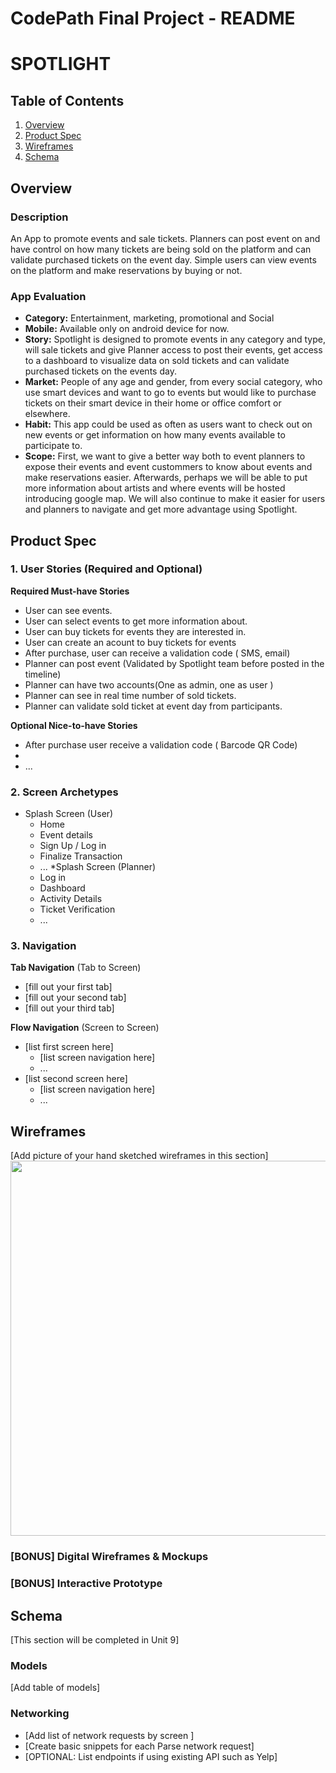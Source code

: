 CodePath Final Project - README
===

# SPOTLIGHT

## Table of Contents
1. [Overview](#Overview)
1. [Product Spec](#Product-Spec)
1. [Wireframes](#Wireframes)
2. [Schema](#Schema)

## Overview
### Description 
An App to promote events and sale tickets. Planners can post event on and have control on how many tickets are being sold on the platform and can validate purchased tickets on the event day. Simple users can view events on the platform and make reservations by buying or not.

### App Evaluation
- **Category:**
    Entertainment, marketing, promotional and Social
- **Mobile:**
    Available only on android device for now.
- **Story:**
    Spotlight is designed to promote events in any category and type, will sale tickets and give Planner access to post their events, get access to a dashboard to visualize data on sold tickets and can validate purchased tickets on the events day.
- **Market:**
    People of any age and gender, from every social category, who use smart devices and want to go to events  but would like to purchase tickets on their smart device in their home or office comfort or elsewhere.
- **Habit:** This app could be used as often as users want to check out on new events or get information on how many events  available to participate to. 
- **Scope:** First, we want to give a better way both to event planners to expose their events and event custommers to know about events and make reservations easier. Afterwards, perhaps we will be able to put more information about  artists and where events will be hosted introducing google map. We will also continue to make it easier for users and planners to navigate and get more advantage using Spotlight.

## Product Spec

### 1. User Stories (Required and Optional)

**Required Must-have Stories**

* User can see events.
* User can select events to get more information about.
* User can buy tickets for events they are interested in.
* User can create an acount to buy tickets for events
* After purchase, user can receive a validation code ( SMS, email)
* Planner can post event (Validated by Spotlight team before posted in the timeline)
*  Planner can have two accounts(One as admin, one as user )
* Planner can see in real time number of sold tickets.
* Planner can validate sold ticket at event day from participants.


**Optional Nice-to-have Stories**

* After purchase user receive a validation code ( Barcode QR Code)
* 
* ...

### 2. Screen Archetypes

* Splash Screen (User)
   * Home
   * Event details
   * Sign Up / Log in
   * Finalize Transaction
   * ...
*Splash Screen (Planner)
   * Log in
   * Dashboard
   * Activity Details
   * Ticket Verification
   * ...

### 3. Navigation

**Tab Navigation** (Tab to Screen)

* [fill out your first tab]
* [fill out your second tab]
* [fill out your third tab]

**Flow Navigation** (Screen to Screen)

* [list first screen here]
   * [list screen navigation here]
   * ...
* [list second screen here]
   * [list screen navigation here]
   * ...

## Wireframes
[Add picture of your hand sketched wireframes in this section]
<img src="YOUR_WIREFRAME_IMAGE_URL" width=600>

### [BONUS] Digital Wireframes & Mockups

### [BONUS] Interactive Prototype

## Schema 
[This section will be completed in Unit 9]
### Models
[Add table of models]
### Networking
- [Add list of network requests by screen ]
- [Create basic snippets for each Parse network request]
- [OPTIONAL: List endpoints if using existing API such as Yelp]
